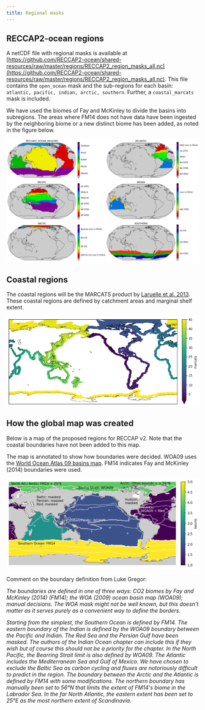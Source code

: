 ```yaml
---
title: Regional masks
---
```


## RECCAP2-ocean regions 
A netCDF file with regional masks is available at [https://github.com/RECCAP2-ocean/shared-resources/raw/master/regions/RECCAP2_region_masks_all.nc](https://github.com/RECCAP2-ocean/shared-resources/raw/master/regions/RECCAP2_region_masks_all.nc). This file contains the `open_ocean` mask and the sub-regions for each basin: `atlantic, pacific, indian, arctic, southern`. Further, a `coastal_marcats` mask is included. 

We have used the biomes of Fay and McKinley to divide the basins into subregions. 
The areas where FM14 does not have data have been ingested by the neighboring biome or a new distinct biome has been added, as noted in the figure below. 

![bas_all](img/ocean_regions/regions_subregions.png)

## Coastal regions
The coastal regions will be the MARCATS product by [Laruelle et al. 2013](https://hess.copernicus.org/articles/17/2029/2013/). These coastal regions are defined by catchment areas and marginal shelf extent. 

![figure](img/ocean_regions/MARCATS.png)

## How the global map was created
Below is a map of the proposed regions for RECCAP v2. Note that the coastal boundaries have not been added to this map. 

The map is annotated to show how boundaries were decided. WOA09 uses the [World Ocean Atlas 09 basins map](https://iridl.ldeo.columbia.edu/SOURCES/.NOAA/.NODC/.WOA09/.Masks/.basin/data.nc). FM14 indicates Fay and McKinley (2014) boundaries were used. 

![bas_all](img/ocean_regions/basin_all_wBiomes.png)

Comment on the boundary definition from Luke Gregor:  

*The boundaries are defined in one of three ways: CO2 biomes by Fay and McKinley (2014) (FM14); the WOA (2009) ocean basin map (WOA09); manual decisions. The WOA mask might not be well known, but this doesn’t matter as it serves purely as a convenient way to define the borders.*

*Starting from the simplest, the Southern Ocean is defined by FM14. The eastern boundary of the Indian is defined by the WOA09 boundary between the Pacific and Indian. The Red Sea and the Persian Gulf have been masked. The authors of the Indian Ocean chapter can include this if they wish but of course this should not be a priority for the chapter. In the North Pacific, the Bearring Strait limit is also defined by WOA09. The Atlantic includes the Mediterranean Sea and Gulf of Mexico. We have chosen to exclude the Baltic Sea as carbon cycling and fluxes are notoriously difficult to predict in the region. The boundary between the Arctic and the Atlantic is defined by FM14 with some modifications. The northern boundary has manually been set to 56°N that limits the extent of FM14's biome in the Labrador Sea. In the far North Atlantic, the eastern extent has been set to 25°E as the most northern extent of Scandinavia.*
